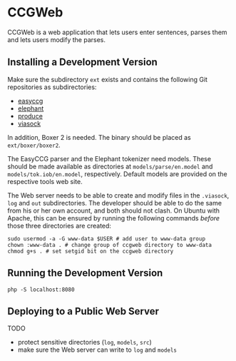 CCGWeb
======

CCGWeb is a web application that lets users enter sentences, parses them and
lets users modify the parses.

Installing a Development Version
--------------------------------

Make sure the subdirectory `ext` exists and contains the following Git
repositories as subdirectories:

* [easyccg](https://github.com/ParallelMeaningBank/easyccg)
* [elephant](https://github.com/ParallelMeaningBank/elephant)
* [produce](https://github.com/texttheater/produce)
* [viasock](https://github.com/texttheater/viasock)

In addition, Boxer 2 is needed. The binary should be placed as
`ext/boxer/boxer2`.

The EasyCCG parser and the Elephant tokenizer need models. These should be
made available as directories at `models/parse/en.model` and
`models/tok.iob/en.model`, respectively. Default models are provided on the
respective tools web site.

The Web server needs to be able to create and modify files in the `.viasock`,
`log` and `out` subdirectories. The developer should be able to do the same
from his or her own account, and both should not clash. On Ubuntu with Apache,
this can be ensured by running the following commands *before* those three
directories are created:

    sudo usermod -a -G www-data $USER # add user to www-data group
    chown :www-data . # change group of ccgweb directory to www-data
    chmod g+s . # set setgid bit on the ccgweb directory

Running the Development Version
-------------------------------

    php -S localhost:8080

Deploying to a Public Web Server
--------------------------------

TODO

* protect sensitive directories (`log`, `models`, `src`)
* make sure the Web server can write to `log` and `models`
